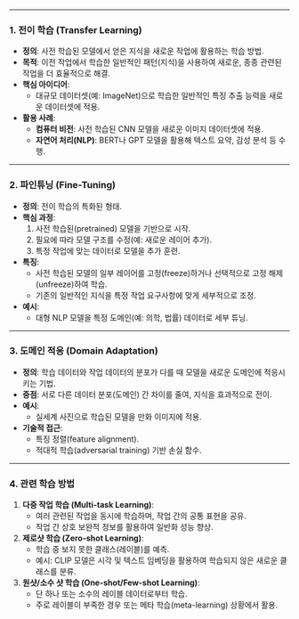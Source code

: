 ### 

---

### **1. 전이 학습 (Transfer Learning)**

- **정의**: 사전 학습된 모델에서 얻은 지식을 새로운 작업에 활용하는 학습 방법.
- **목적**: 이전 작업에서 학습한 일반적인 패턴(지식)을 사용하여 새로운, 종종 관련된 작업을 더 효율적으로 해결.
- **핵심 아이디어**:
    - 대규모 데이터셋(예: ImageNet)으로 학습한 일반적인 특징 추출 능력을 새로운 데이터셋에 적용.
- **활용 사례**:
    - **컴퓨터 비전**: 사전 학습된 CNN 모델을 새로운 이미지 데이터셋에 적용.
    - **자연어 처리(NLP)**: BERT나 GPT 모델을 활용해 텍스트 요약, 감성 분석 등 수행.

---

### **2. 파인튜닝 (Fine-Tuning)**

- **정의**: 전이 학습의 특화된 형태.
- **핵심 과정**:
    1. 사전 학습된(pretrained) 모델을 기반으로 시작.
    2. 필요에 따라 모델 구조를 수정(예: 새로운 레이어 추가).
    3. 특정 작업에 맞는 데이터로 모델을 추가 훈련.
- **특징**:
    - 사전 학습된 모델의 일부 레이어를 고정(freeze)하거나 선택적으로 고정 해제(unfreeze)하여 학습.
    - 기존의 일반적인 지식을 특정 작업 요구사항에 맞게 세부적으로 조정.
- **예시**:
    - 대형 NLP 모델을 특정 도메인(예: 의학, 법률) 데이터로 세부 튜닝.

---

### **3. 도메인 적응 (Domain Adaptation)**

- **정의**: 학습 데이터와 작업 데이터의 분포가 다를 때 모델을 새로운 도메인에 적응시키는 기법.
- **중점**: 서로 다른 데이터 분포(도메인) 간 차이를 줄여, 지식을 효과적으로 전이.
- **예시**:
    - 실세계 사진으로 학습된 모델을 만화 이미지에 적용.
- **기술적 접근**:
    - 특징 정렬(feature alignment).
    - 적대적 학습(adversarial training) 기반 손실 함수.

---

### **4. 관련 학습 방법**

1. **다중 작업 학습 (Multi-task Learning)**:
    - 여러 관련된 작업을 동시에 학습하며, 작업 간의 공통 표현을 공유.
    - 작업 간 상호 보완적 정보를 활용하여 일반화 성능 향상.
2. **제로샷 학습 (Zero-shot Learning)**:
    - 학습 중 보지 못한 클래스(레이블)를 예측.
    - 예시: CLIP 모델은 시각 및 텍스트 임베딩을 활용하여 학습되지 않은 새로운 클래스를 분류.
3. **원샷/소수 샷 학습 (One-shot/Few-shot Learning)**:
    - 단 하나 또는 소수의 레이블 데이터로부터 학습.
    - 주로 레이블이 부족한 경우 또는 메타 학습(meta-learning) 상황에서 활용.